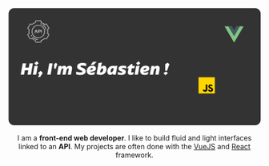  <p align="center"><img alt="Profile Banner" src="\banner.png"></p>

 <div align="center"
<p align="center">I am a <b>front-end web developer</b>. I like to build fluid and light interfaces linked to an <b>API</b>. My projects are often done with the <a href="https://vuejs.org/" title="https://vuejs.org/" alt="https://vuejs.org/">VueJS</a> and <a href="https://fr.reactjs.org/" title="https://fr.reactjs.org/" alt="https://fr.reactjs.org/">React</a> framework.</p>
<br>
</div>
